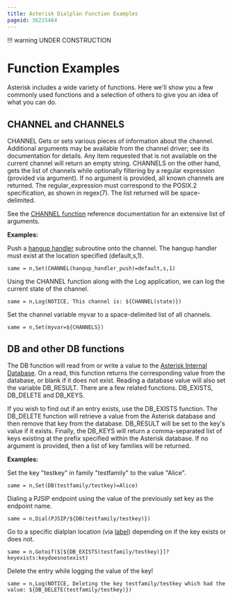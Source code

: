 ```yaml
---
title: Asterisk Dialplan Function Examples
pageid: 36215464
---
```





!!! warning 
    UNDER CONSTRUCTION

      
[//]: # (end-warning)





Function Examples
=================

Asterisk includes a wide variety of functions. Here we'll show you a few commonly used functions and a selection of others to give you an idea of what you can do.

CHANNEL and CHANNELS
--------------------

CHANNEL Gets or sets various pieces of information about the channel. Additional arguments may be available from the channel driver; see its documentation for details. Any item requested that is not available on the current channel will return an empty string. CHANNELS on the other hand, gets the list of channels while optionally filtering by a regular expression (provided via argument). If no argument is provided, all known channels are returned. The regular_expression must correspond to the POSIX.2 specification, as shown in regex(7). The list returned will be space-delimited.

See the [CHANNEL function](/latest_api/API_Documentation/Dialplan_Functions/CHANNEL) reference documentation for an extensive list of arguments.

**Examples:**

Push a [hangup handler](/Configuration/Dialplan/Subroutines/Hangup-Handlers) subroutine onto the channel. The hangup handler must exist at the location specified (default,s,1).

```
same = n,Set(CHANNEL(hangup_handler_push)=default,s,1)

```

Using the CHANNEL function along with the Log application, we can log the current state of the channel.

```
same = n,Log(NOTICE, This channel is: ${CHANNEL(state)})

```

Set the channel variable myvar to a space-delimited list of all channels.

```
same = n,Set(myvar=${CHANNELS})

```



DB and other DB functions
-------------------------

The DB function will read from or write a value to the [Asterisk Internal Database](/Fundamentals/Asterisk-Internal-Database). On a read, this function returns the corresponding value from the database, or blank if it does not exist. Reading a database value will also set the variable DB_RESULT. There are a few related functions. DB_EXISTS, DB_DELETE and DB_KEYS.

If you wish to find out if an entry exists, use the DB_EXISTS function. The DB_DELETE function will retrieve a value from the Asterisk database and then remove that key from the database. DB_RESULT will be set to the key's value if it exists. Finally, the DB_KEYS will return a comma-separated list of keys existing at the prefix specified within the Asterisk database. If no argument is provided, then a list of key families will be returned.

**Examples:**

Set the key "testkey" in family "testfamily" to the value "Alice".

```
same = n,Set(DB(testfamily/testkey)=Alice)

```

Dialing a PJSIP endpoint using the value of the previously set key as the endpoint name.

```
same = n,Dial(PJSIP/${DB(testfamily/testkey)})

```

Go to a specific dialplan location (via [label](/Configuration/Dialplan/Contexts-Extensions-and-Priorities)) depending on if the key exists or does not.

```
same = n,Gotoif($[${DB_EXISTS(testfamily/testkey)}]?keyexists:keydoesnotexist)

```

Delete the entry while logging the value of the key!

```
same = n,Log(NOTICE, Deleting the key testfamily/testkey which had the value: ${DB_DELETE(testfamily/testkey)})

```

